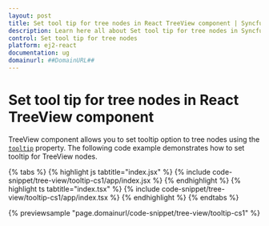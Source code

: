 ```yaml
---
layout: post
title: Set tool tip for tree nodes in React TreeView component | Syncfusion
description: Learn here all about Set tool tip for tree nodes in Syncfusion React TreeView component of Syncfusion Essential JS 2 and more.
control: Set tool tip for tree nodes 
platform: ej2-react
documentation: ug
domainurl: ##DomainURL##
---
```


# Set tool tip for tree nodes in React TreeView component

TreeView component allows you to set tooltip option to tree nodes using the [`tooltip`](https://ej2.syncfusion.com/react/documentation/api/treeview/fieldsSettingsModel/#tooltip) property. The following code example demonstrates how to set tooltip for TreeView nodes.

{% tabs %}
{% highlight js tabtitle="index.jsx" %}
{% include code-snippet/tree-view/tooltip-cs1/app/index.jsx %}
{% endhighlight %}
{% highlight ts tabtitle="index.tsx" %}
{% include code-snippet/tree-view/tooltip-cs1/app/index.tsx %}
{% endhighlight %}
{% endtabs %}

 {% previewsample "page.domainurl/code-snippet/tree-view/tooltip-cs1" %}